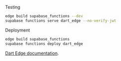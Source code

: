 Testing
```bash
edge build supabase_functions --dev
supabase functions serve dart_edge --no-verify-jwt
```

Deployment
```bash
edge build supabase_functions
supabase functions deploy dart_edge
```

[Dart Edge documentation](https://docs.dartedge.dev).